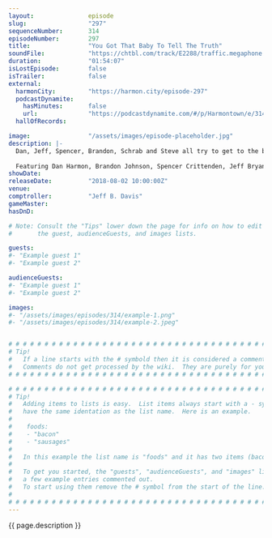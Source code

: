 ```yaml
---
layout:               episode
slug:                 "297"
sequenceNumber:       314
episodeNumber:        297
title:                "You Got That Baby To Tell The Truth"
soundFile:            "https://chtbl.com/track/E2288/traffic.megaphone.fm/STA9867072715.mp3?updated=1596840362"
duration:             "01:54:07"
isLostEpisode:        false
isTrailer:            false
external:
  harmonCity:         "https://harmon.city/episode-297"
  podcastDynamite:
    hasMinutes:       false
    url:              "https://podcastdynamite.com/#/p/Harmontown/e/314/297"
  hallOfRecords:      

image:                "/assets/images/episode-placeholder.jpg"
description: |-
  Dan, Jeff, Spencer, Brandon, Schrab and Steve all try to get to the bottom of some deep Harmontown mysteries. Is Spencer's desk backwards? What does Steve Levy do with silly putty? Can Schrab reboot Sanford and Son?
  
  Featuring Dan Harmon, Brandon Johnson, Spencer Crittenden, Jeff Bryan Davis, Rob Schrab and Steve Levy.
showDate:             
releaseDate:          "2018-08-02 10:00:00Z"
venue:                
comptroller:          "Jeff B. Davis"
gameMaster:           
hasDnD:               

# Note: Consult the "Tips" lower down the page for info on how to edit
#       the guest, audienceGuests, and images lists.

guests:
#- "Example guest 1"
#- "Example guest 2"

audienceGuests:
#- "Example guest 1"
#- "Example guest 2"

images:
#- "/assets/images/episodes/314/example-1.png"
#- "/assets/images/episodes/314/example-2.jpeg"


# # # # # # # # # # # # # # # # # # # # # # # # # # # # # # # # # # # # # # # # # # # # #
# Tip!
#   If a line starts with the # symbold then it is considered a comment.
#   Comments do not get processed by the wiki.  They are purely for your information.
# # # # # # # # # # # # # # # # # # # # # # # # # # # # # # # # # # # # # # # # # # # # #

# # # # # # # # # # # # # # # # # # # # # # # # # # # # # # # # # # # # # # # # # # # # #
# Tip!
#   Adding items to lists is easy.  List items always start with a - symbol and have
#   have the same identation as the list name.  Here is an example.
#
#    foods:
#    - "bacon"
#    - "sausages"
#
#   In this example the list name is "foods" and it has two items (bacon, and sausages).
#
#   To get you started, the "guests", "audienceGuests", and "images" lists below have
#   a few example entries commented out.
#   To start using them remove the # symbol from the start of the line.
#
# # # # # # # # # # # # # # # # # # # # # # # # # # # # # # # # # # # # # # # # # # # # #
---
```


<!-- The episode description will be rendered here -->
{{ page.description }}

<!-- Add your content BELOW here -->
<!-- vvvvvvvvvvvvvvvvvvvvvvvvvvv -->




<!-- ^^^^^^^^^^^^^^^^^^^^^^^^^^^ -->
<!-- Add your content ABOVE here -->

<!-- The episode gallery will be rendered here -->